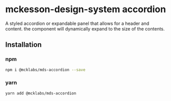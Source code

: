 # mckesson-design-system accordion
A styled accordion or expandable panel that allows for a header and content. the component will dynamically expand to the size of the contents.

## Installation

### npm
```bash
npm i @mcklabs/mds-accordion --save
```

### yarn
```bash
yarn add @mcklabs/mds-accordion
```
